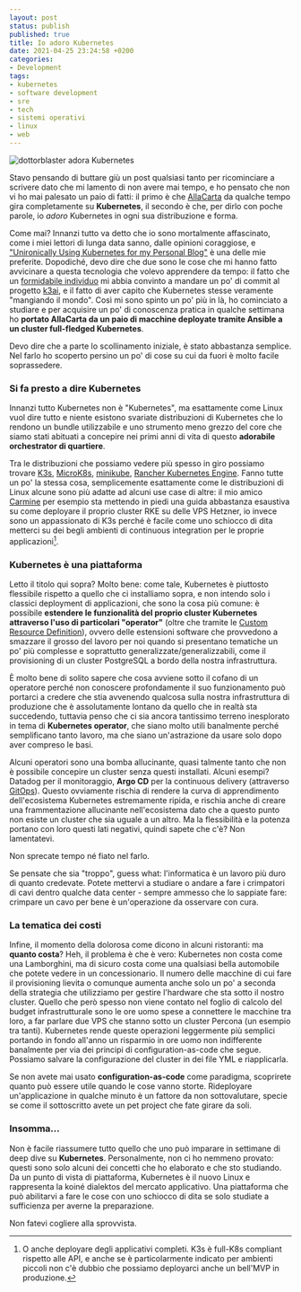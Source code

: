 ```yaml
---
layout: post
status: publish
published: true
title: Io adoro Kubernetes
date: 2021-04-25 23:24:58 +0200
categories:
- Development
tags:
- kubernetes
- software development
- sre
- tech
- sistemi operativi
- linux
- web
---
```


![dottorblaster adora Kubernetes](https://gitlab.com/dottorblaster/blog-images/-/raw/master/images/kubernetes/adoro_kubernetes.png)

Stavo pensando di buttare giù un post qualsiasi tanto per ricominciare a scrivere dato che mi lamento di non avere mai tempo, e ho pensato che non vi ho mai palesato un paio di fatti: il primo è che [AllaCarta](https://allacarta.menu/) da qualche tempo gira completamente su **Kubernetes**, il secondo è che, per dirlo con poche parole, io _adoro_ Kubernetes in ogni sua distribuzione e forma.

Come mai? Innanzi tutto va detto che io sono mortalmente affascinato, come i miei lettori di lunga data sanno, dalle opinioni coraggiose, e ["Unironically Using Kubernetes for my Personal Blog"](https://mbuffett.com/posts/kubernetes-setup/) è una delle mie preferite. Dopodiché, devo dire che due sono le cose che mi hanno fatto avvicinare a questa tecnologia che volevo apprendere da tempo: il fatto che un [formidabile individuo](https://github.com/Gsantomaggio) mi abbia convinto a mandare un po' di commit al progetto [k3ai](https://github.com/kf5i/k3ai-core), e il fatto di aver capito che Kubernetes stesse veramente "mangiando il mondo". Così mi sono spinto un po' più in là, ho cominciato a studiare e per acquisire un po' di conoscenza pratica in qualche settimana ho **portato AllaCarta da un paio di macchine deployate tramite Ansible a un cluster full-fledged Kubernetes**.

Devo dire che a parte lo scollinamento iniziale, è stato abbastanza semplice. Nel farlo ho scoperto persino un po' di cose su cui da fuori è molto facile soprassedere.

### Si fa presto a dire Kubernetes
Innanzi tutto Kubernetes non è "Kubernetes", ma esattamente come Linux vuol dire tutto e niente esistono svariate distribuzioni di Kubernetes che lo rendono un bundle utilizzabile e uno strumento meno grezzo del core che siamo stati abituati a concepire nei primi anni di vita di questo **adorabile orchestrator di quartiere**.

Tra le distribuzioni che possiamo vedere più spesso in giro possiamo trovare [K3s](https://k3s.io/), [MicroK8s](https://microk8s.io/), [minikube](https://minikube.sigs.k8s.io/docs/), [Rancher Kubernetes Engine](https://rancher.com/products/rke/). Fanno tutte un po' la stessa cosa, semplicemente esattamente come le distribuzioni di Linux alcune sono più adatte ad alcuni use case di altre: il mio amico [Carmine](https://github.com/CDimonaco) per esempio sta mettendo in piedi una guida abbastanza esaustiva su come deployare il proprio cluster RKE su delle VPS Hetzner, io invece sono un appassionato di K3s perché è facile come uno schiocco di dita metterci su dei begli ambienti di continuous integration per le proprie applicazioni[^1].

### Kubernetes è una piattaforma
Letto il titolo qui sopra? Molto bene: come tale, Kubernetes è piuttosto flessibile rispetto a quello che ci installiamo sopra, e non intendo solo i classici deployment di applicazioni, che sono la cosa più comune: è possibile **estendere le funzionalità del proprio cluster Kubernetes attraverso l'uso di particolari "operator"** (oltre che tramite le [Custom Resource Definition](https://kubernetes.io/docs/tasks/extend-kubernetes/custom-resources/custom-resource-definitions/)), ovvero delle estensioni software che provvedono a smazzare il grosso del lavoro per noi quando si presentano tematiche un po' più complesse e soprattutto generalizzate/generalizzabili, come il provisioning di un cluster PostgreSQL a bordo della nostra infrastruttura.

È molto bene di solito sapere che cosa avviene sotto il cofano di un operatore perché non conoscere profondamente il suo funzionamento può portarci a credere che stia avvenendo qualcosa sulla nostra infrastruttura di produzione che è assolutamente lontano da quello che in realtà sta succedendo, tuttavia penso che ci sia ancora tantissimo terreno inesplorato in tema di **Kubernetes operator**, che siano molto utili banalmente perché semplificano tanto lavoro, ma che siano un'astrazione da usare solo dopo aver compreso le basi.

Alcuni operatori sono una bomba allucinante, quasi talmente tanto che non è possibile concepire un cluster senza questi installati. Alcuni esempi? Datadog per il monitoraggio, **Argo CD** per la continuous delivery (attraverso [GitOps](https://www.gitops.tech/)). Questo ovviamente rischia di rendere la curva di apprendimento dell'ecosistema Kubernetes estremamente ripida, e rischia anche di creare una frammentazione allucinante nell'ecosistema dato che a questo punto non esiste un cluster che sia uguale a un altro. Ma la flessibilità e la potenza portano con loro questi lati negativi, quindi sapete che c'è? Non lamentatevi.

Non sprecate tempo né fiato nel farlo.

Se pensate che sia "troppo", guess what: l'informatica è un lavoro più duro di quanto credevate. Potete mettervi a studiare o andare a fare i crimpatori di cavi dentro qualche data center - sempre ammesso che lo sappiate fare: crimpare un cavo per bene è un'operazione da osservare con cura.

### La tematica dei costi
Infine, il momento della dolorosa come dicono in alcuni ristoranti: ma **quanto costa**? Heh, il problema è che è vero: Kubernetes non costa come una Lamborghini, ma di sicuro costa come una qualsiasi bella automobile che potete vedere in un concessionario. Il numero delle macchine di cui fare il provisioning lievita o comunque aumenta anche solo un po' a seconda della strategia che utilizziamo per gestire l'hardware che sta sotto il nostro cluster. Quello che però spesso non viene contato nel foglio di calcolo del budget infrastrutturale sono le ore uomo spese a connettere le macchine tra loro, a far parlare due VPS che stanno sotto un cluster Percona (un esempio tra tanti). Kubernetes rende queste operazioni leggermente più semplici portando in fondo all'anno un risparmio in ore uomo non indifferente banalmente per via dei principi di configuration-as-code che segue. Possiamo salvare la configurazione del cluster in dei file YML e riapplicarla.

Se non avete mai usato **configuration-as-code** come paradigma, scoprirete quanto può essere utile quando le cose vanno storte. Rideployare un'applicazione in qualche minuto è un fattore da non sottovalutare, specie se come il sottoscritto avete un pet project che fate girare da soli.

### Insomma...
Non è facile riassumere tutto quello che uno può imparare in settimane di deep dive su **Kubernetes**. Personalmente, non ci ho nemmeno provato: questi sono solo alcuni dei concetti che ho elaborato e che sto studiando. Da un punto di vista di piattaforma, Kubernetes è il nuovo Linux e rappresenta la koiné dialektos del mercato applicativo. Una piattaforma che può abilitarvi a fare le cose con uno schiocco di dita se solo studiate a sufficienza per averne la preparazione.

Non fatevi cogliere alla sprovvista.

[^1]: O anche deployare degli applicativi completi. K3s è full-K8s compliant rispetto alle API, e anche se è particolarmente indicato per ambienti piccoli non c'è dubbio che possiamo deployarci anche un bell'MVP in produzione.
